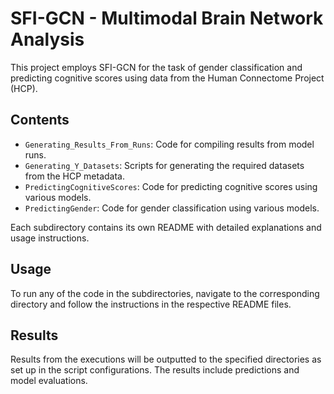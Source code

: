 # SFI-GCN - Multimodal Brain Network Analysis

This project employs SFI-GCN for the task of gender classification and predicting cognitive scores using data from the Human Connectome Project (HCP).

## Contents
- `Generating_Results_From_Runs`: Code for compiling results from model runs.
- `Generating_Y_Datasets`: Scripts for generating the required datasets from the HCP metadata.
- `PredictingCognitiveScores`: Code for predicting cognitive scores using various models.
- `PredictingGender`: Code for gender classification using various models.

Each subdirectory contains its own README with detailed explanations and usage instructions.

## Usage
To run any of the code in the subdirectories, navigate to the corresponding directory and follow the instructions in the respective README files.

## Results
Results from the executions will be outputted to the specified directories as set up in the script configurations. The results include predictions and model evaluations.
